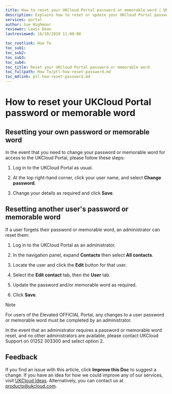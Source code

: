 ```yaml
---
title: How to reset your UKCloud Portal password or memorable word | UKCloud Ltd
description: Explains how to reset or update your UKCloud Portal password or memorable word
services: portal
author: Sue Highmoor
reviewer: Lewis Dean
lastreviewed: 16/10/2019 11:00:00

toc_rootlink: How To
toc_sub1:
toc_sub2:
toc_sub3:
toc_sub4:
toc_title: Reset your UKCloud Portal password or memorable word
toc_fullpath: How To/ptl-how-reset-password.md
toc_mdlink: ptl-how-reset-password.md
---
```


# How to reset your UKCloud Portal password or memorable word

## Resetting your own password or memorable word

In the event that you need to change your password or memorable word for access to the UKCloud Portal, please follow these steps:

1. Log in to the UKCloud Portal as usual.

2. At the top right-hand corner, click your user name, and select **Change password**.

3. Change your details as required and click **Save**.

## Resetting another user's password or memorable word

If a user forgets their password or memorable word, an administrator can reset them:

1. Log in to the UKCloud Portal as an administrator.

2. In the navigation panel, expand **Contacts** then select **All contacts**.

3. Locate the user and click the **Edit** button for that user.

4. Select the **Edit contact** tab, then the **User** tab.

5. Update the password and/or memorable word as required.

6. Click **Save**.

> [!NOTE]
> For users of the Elevated OFFICIAL Portal, any changes to a user password or memorable word must be completed by an administrator.

In the event that an administrator requires a password or memorable word reset, and no other administrators are available, please contact UKCloud Support on 01252 303300 and select option 2.

## Feedback

If you find an issue with this article, click **Improve this Doc** to suggest a change. If you have an idea for how we could improve any of our services, visit [UKCloud Ideas](https://ideas.ukcloud.com). Alternatively, you can contact us at <products@ukcloud.com>.
